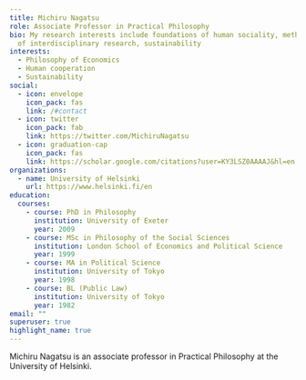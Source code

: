 ```yaml
---
title: Michiru Nagatsu
role: Associate Professor in Practical Philosophy
bio: My research interests include foundations of human sociality, methodology
  of interdisciplinary research, sustainability
interests:
  - Philosophy of Economics
  - Human cooperation
  - Sustainability
social:
  - icon: envelope
    icon_pack: fas
    link: /#contact
  - icon: twitter
    icon_pack: fab
    link: https://twitter.com/MichiruNagatsu
  - icon: graduation-cap
    icon_pack: fas
    link: https://scholar.google.com/citations?user=KY3LSZ0AAAAJ&hl=en
organizations:
  - name: University of Helsinki
    url: https://www.helsinki.fi/en
education:
  courses:
    - course: PhD in Philosophy
      institution: University of Exeter
      year: 2009
    - course: MSc in Philosophy of the Social Sciences
      institution: London School of Economics and Political Science
      year: 1999
    - course: MA in Political Science
      institution: University of Tokyo
      year: 1998
    - course: BL (Public Law)
      institution: University of Tokyo
      year: 1982
email: ""
superuser: true
highlight_name: true
---
```

Michiru Nagatsu is an associate professor in Practical Philosophy at the University of Helsinki.